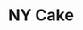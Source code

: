 ---
title: NY Cake 
type: portfolio
client: NY Cake
description: Assortment of print and graphic design projects
role: Communications Designer 
tools: Adobe Creative Suite    
category: communications-design
media: Graphic Design | Illustration | Digital Design | Marketing | Content Management 
dateStart: Winter 2016
dateEnd: Winter 2020
image: /giftcard-thumb.png
tags: Graphic Design, Illustration, Digital Design, Marketing, Content Management 
cModules: {
     moduleOne: { 
        item: image, 
        header: ,
        class: "col-xs-12 col-sm-12 col-md-5 col-lg-5 card-mockup",
        image: "/Projects/NYCake/nyc-show_front.png",
        style: "margin-left: auto;"
    },

    moduleTwo: { 
          item: image, 
        header: ,
        class: "col-xs-12 col-sm-12 col-md-5 col-lg-5 card-mockup",
        image: "/Projects/NYCake/nyc-show_back.png",
        style: "margin-right: auto;"
    },

    moduleThree: { 
        item: image, 
        header: ,
        class: "col-xs-12 col-sm-12 col-md-5 col-lg-5 card-mockup",
        image: "/Projects/NYCake/nyc-cafe_table-sign_front.png",
        style: "margin-left: auto;"
    },
    moduleFour: { 
        item: image, 
        header: ,
        class: "col-xs-12 col-sm-12 col-md-5 col-lg-5 card-mockup",
        image: "/Projects/NYCake/nyc-cafe_table-sign_back.png",
        style: "margin-right: auto;"
    },

    moduleFive: { 
       item: image, 
        header: ,
        class: "col-xs-12 col-sm-12 col-md-5 col-lg-5 card-mockup",
        image: "/Projects/NYCake/nyc-cafe_social-flyer_front.png",
        style: "margin-left: auto;"
    },
    moduleSix: { 
        item: image, 
        header: ,
        class: "col-xs-12 col-sm-12 col-md-5 col-lg-5 card-mockup",
        image: "/Projects/NYCake/nyc-cafe_social-flyer_back.png",
        style: "margin-right: auto;"
    },

    moduleSeven: { 
          item: image, 
        header: ,
        class: "col-xs-12 col-sm-12 col-md-5 col-lg-5 card-mockup",
        image: "/Projects/NYCake/nyc-academy_email-header_01.png",
        style: "margin-left: auto;"
    },

    moduleEight: { 
        item: image, 
        header: ,
        class: "col-xs-12 col-sm-12 col-md-5 col-lg-5 card-mockup",
        image: "/Projects/NYCake/nyc-academy_email-header_02.png",
        style: "margin-right: auto;"
    },
    moduleNine: { 
        item: image, 
        header: ,
        class: "col-xs-12 col-sm-12 col-md-5 col-lg-5 card-mockup",
        image: "/Projects/NYCake/nyc-academy_email-header_03.png",
        style: "margin: auto;"
    }
}

---